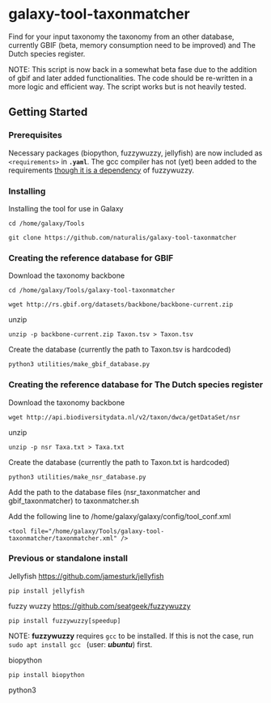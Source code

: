 # galaxy-tool-taxonmatcher
Find for your input taxonomy the taxonomy from an other database, currently GBIF (beta, memory consumption need to be improved) and The Dutch species register.

NOTE:
This script is now back in a somewhat beta fase due to the addition of gbif and later added functionalities. The code should be re-written in a more logic and efficient way. The script works but is not heavily tested. 

## Getting Started
### Prerequisites
Necessary packages (biopython, fuzzywuzzy, jellyfish) are now included as `<requirements>` in **`.yaml`**. The gcc compiler has not (yet) been added to the requirements [though it is a dependency](#previous-or-standalone-install) of fuzzywuzzy.


### Installing
Installing the tool for use in Galaxy
```
cd /home/galaxy/Tools
```
```
git clone https://github.com/naturalis/galaxy-tool-taxonmatcher
```
### Creating the reference database for GBIF
Download the taxonomy backbone
```
cd /home/galaxy/Tools/galaxy-tool-taxonmatcher
```
```
wget http://rs.gbif.org/datasets/backbone/backbone-current.zip
```
unzip
```
unzip -p backbone-current.zip Taxon.tsv > Taxon.tsv
```
Create the database (currently the path to Taxon.tsv is hardcoded)
```
python3 utilities/make_gbif_database.py
```
### Creating the reference database for The Dutch species register
Download the taxonomy backbone
```
wget http://api.biodiversitydata.nl/v2/taxon/dwca/getDataSet/nsr
```
unzip
```
unzip -p nsr Taxa.txt > Taxa.txt
```
Create the database (currently the path to Taxon.txt is hardcoded)
```
python3 utilities/make_nsr_database.py
```
Add the path to the database files (nsr_taxonmatcher and gbif_taxonmatcher) to taxonmatcher.sh  

Add the following line to /home/galaxy/galaxy/config/tool_conf.xml
```
<tool file="/home/galaxy/Tools/galaxy-tool-taxonmatcher/taxonmatcher.xml" />
```
### Previous or standalone install

Jellyfish https://github.com/jamesturk/jellyfish<br />
```
pip install jellyfish
```
fuzzy wuzzy https://github.com/seatgeek/fuzzywuzzy<br />
```
pip install fuzzywuzzy[speedup]
```
NOTE: **fuzzywuzzy** requires `gcc` to be installed. If this is not the case,
run ```sudo apt install gcc ``` (user: ***ubuntu***) first. 

biopython
```
pip install biopython
```
python3
